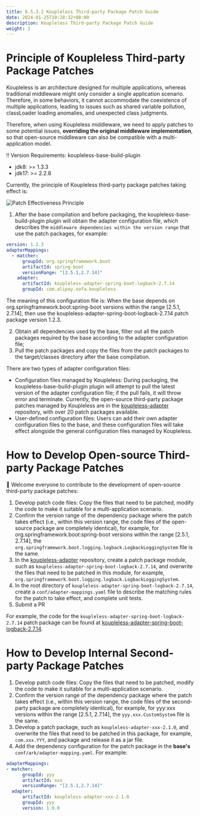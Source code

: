 ```yaml
---
title: 6.5.3.2 Koupleless Third-party Package Patch Guide
date: 2024-01-25T10:28:32+08:00
description: Koupleless Third-party Package Patch Guide
weight: 1
---
```


# Principle of Koupleless Third-party Package Patches
Koupleless is an architecture designed for multiple applications, whereas traditional middleware might only consider a single application scenario. Therefore, in some behaviors, it cannot accommodate the coexistence of multiple applications, leading to issues such as shared variable pollution, classLoader loading anomalies, and unexpected class judgments.

Therefore, when using Koupleless middleware, we need to apply patches to some potential issues, **overriding the original middleware implementation**, so that open-source middleware can also be compatible with a multi-application model.

‼️ Version Requirements: koupleless-base-build-plugin
- jdk8: >= 1.3.3
- jdk17: >= 2.2.8

Currently, the principle of Koupleless third-party package patches taking effect is:

![Patch Effectiveness Principle](/docs/contribution-guidelines/tech-impl/runtime/imgs/patch-pipeline.jpg)

1. After the base compilation and before packaging, the koupleless-base-build-plugin plugin will obtain the adapter configuration file, which describes the `middleware dependencies within the version range` that use the patch packages, for example:

```yaml
version: 1.2.3
adapterMappings:
  - matcher:
      groupId: org.springframework.boot
      artifactId: spring-boot
      versionRange: "[2.5.1,2.7.14]"
    adapter:
      artifactId: koupleless-adapter-spring-boot-logback-2.7.14
      groupId: com.alipay.sofa.koupleless
```

The meaning of this configuration file is: When the base depends on org.springframework.boot:spring-boot versions within the range [2.5.1, 2.7.14], then use the koupleless-adapter-spring-boot-logback-2.7.14 patch package version 1.2.3.

2. Obtain all dependencies used by the base, filter out all the patch packages required by the base according to the adapter configuration file;
3. Pull the patch packages and copy the files from the patch packages to the target/classes directory after the base compilation.

There are two types of adapter configuration files:
- Configuration files managed by Koupleless: During packaging, the koupleless-base-build-plugin plugin will attempt to pull the latest version of the adapter configuration file; if the pull fails, it will throw error and terminate. Currently, the open-source third-party package patches managed by Koupleless are in the [koupleless-adapter](https://github.com/koupleless/adapter) repository, with over 20 patch packages available.
- User-defined configuration files: Users can add their own adapter configuration files to the base, and these configuration files will take effect alongside the general configuration files managed by Koupleless.

# How to Develop Open-source Third-party Package Patches
👏 Welcome everyone to contribute to the development of open-source third-party package patches:
1. Develop patch code files: Copy the files that need to be patched, modify the code to make it suitable for a multi-application scenario.
2. Confirm the version range of the dependency package where the patch takes effect (i.e., within this version range, the code files of the open-source package are completely identical), for example, for org.springframework.boot:spring-boot versions within the range [2.5.1, 2.7.14], the `org.springframework.boot.logging.logback.LogbackLoggingSystem` file is the same.
3. In the [koupleless-adapter](https://github.com/koupleless/adapter) repository, create a patch package module, such as `koupleless-adapter-spring-boot-logback-2.7.14`, and overwrite the files that need to be patched in this module, for example, `org.springframework.boot.logging.logback.LogbackLoggingSystem`.
4. In the root directory of `koupleless-adapter-spring-boot-logback-2.7.14`, create a `conf/adapter-mappings.yaml` file to describe the matching rules for the patch to take effect, and complete unit tests.
5. Submit a PR

For example, the code for the `koupleless-adapter-spring-boot-logback-2.7.14` patch package can be found at [koupleless-adapter-spring-boot-logback-2.7.14](https://github.com/koupleless/adapter/tree/main/koupleless-adapter-spring-boot-logback-2.7.14).

# How to Develop Internal Second-party Package Patches
1. Develop patch code files: Copy the files that need to be patched, modify the code to make it suitable for a multi-application scenario.
2. Confirm the version range of the dependency package where the patch takes effect (i.e., within this version range, the code files of the second-party package are completely identical), for example, for yyy:xxx versions within the range [2.5.1, 2.7.14], the `yyy.xxx.CustomSystem` file is the same.
3. Develop a patch package, such as `koupleless-adapter-xxx-2.1.0`, and overwrite the files that need to be patched in this package, for example, `com.xxx.YYY`, and package and release it as a jar file.
4. Add the dependency configuration for the patch package in the **base's** `conf/ark/adapter-mapping.yaml`. For example:
```yaml
adapterMappings:
- matcher:
      groupId: yyy
      artifactId: xxx
      versionRange: "[2.5.1,2.7.14]"
  adapter:
      artifactId: koupleless-adapter-xxx-2.1.0
      groupId: yyy
      version: 1.0.0
```
